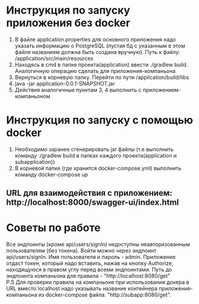 # Инструкция по запуску приложения без docker

1. В файле application.properties для основного приложения надо указать информацию о PostgreSQL
   (пустая бд с указанным в этом файле названием должна быть создана вручную).
   Путь к файлу: /application/src/main/resources
2. Находясь в cmd в папке проекта(application) ввести ./gradlew build. Аналогичную операцию сделать для приложения-компаньона
3. Вернуться в корневую папку. Перейти по пути /application/build/libs
4. java -jar application-0.0.1-SNAPSHOT.jar
5. Действия аналогичные пунктам 3, 4 выполнить с приложением-компаньоном

# Инструкция по запуску с помощью docker
1. Необходимо заранее сгенерировать jar файлы (т.е выполнить команду ./gradlew build в папках каждого проекта(application и subapplication))
2. В корневой папке (где хранится docker-compose.yml) выполнить команду docker-compose up  

## URL для взаимодействия с приложением: http://localhost:8000/swagger-ui/index.html  
# Советы по работе 
Все эндпоинты (кроме api/users/signIn) недоступны неавторизованным пользователям (без токена). Войти можно через эндпоинт api/users/signIn. Имя пользователя и пароль - admin. Приложение отдаст токен, который надо вставить, нажав на кнопку Authorize, находящуюся в правом углу перед всеми эндпоинтами. Путь до эндпоинта компаньона для правила - "http://localhost:8080/get"  
P.S Для проверки правила на компаньоне при использовании докера в URL вместо localhost надо указывать название контейнера приложения-компаньона из docker-compose файла. "http://subapp:8080/get".